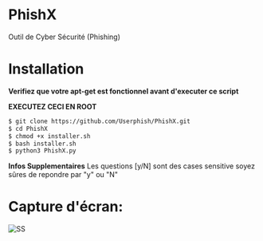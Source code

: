 # PhishX
Outil de Cyber Sécurité (Phishing)


# Installation

**Verifiez que votre apt-get est fonctionnel avant d'executer ce script**

**EXECUTEZ CECI EN ROOT**
```bash
$ git clone https://github.com/Userphish/PhishX.git
$ cd PhishX 
$ chmod +x installer.sh
$ bash installer.sh
$ python3 PhishX.py
```
**Infos Supplementaires**
Les questions [y/N] sont des cases sensitive soyez sûres de repondre par "y" ou "N"
# Capture d'écran:
![SS](https://raw.githubusercontent.com/WeebSec/PhishX/master/img/Screenshot%20from%202018-09-28%2016-39-25.png)
